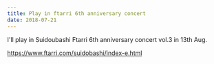 ```yaml
---
title: Play in ftarri 6th anniversary concert
date: 2018-07-21
---
```


I'll play in Suidoubashi Ftarri 6th anniversary concert vol.3 in 13th Aug.



https://www.ftarri.com/suidobashi/index-e.html



